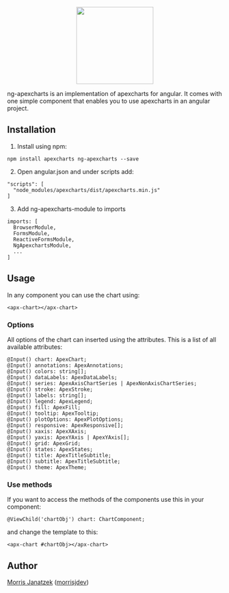 <p align="center">
  <img src="https://morrisj.net/storage/icons/ng-apexcharts/icon.svg" width="180" />
</p>

ng-apexcharts is an implementation of apexcharts for angular.
It comes with one simple component that enables you to use apexcharts
in an angular project.

## Installation

1. Install using npm:

````
npm install apexcharts ng-apexcharts --save
````

2. Open angular.json and under scripts add:

````
"scripts": [
  "node_modules/apexcharts/dist/apexcharts.min.js"
]
```` 

3. Add ng-apexcharts-module to imports

````
imports: [
  BrowserModule,
  FormsModule,
  ReactiveFormsModule,
  NgApexchartsModule,
  ...
]
````

## Usage

In any component you can use the chart using:

````
<apx-chart></apx-chart>
````

### Options

All options of the chart can inserted using the attributes.
This is a list of all available attributes:

````
@Input() chart: ApexChart;
@Input() annotations: ApexAnnotations;
@Input() colors: string[];
@Input() dataLabels: ApexDataLabels;
@Input() series: ApexAxisChartSeries | ApexNonAxisChartSeries;
@Input() stroke: ApexStroke;
@Input() labels: string[];
@Input() legend: ApexLegend;
@Input() fill: ApexFill;
@Input() tooltip: ApexTooltip;
@Input() plotOptions: ApexPlotOptions;
@Input() responsive: ApexResponsive[];
@Input() xaxis: ApexXAxis;
@Input() yaxis: ApexYAxis | ApexYAxis[];
@Input() grid: ApexGrid;
@Input() states: ApexStates;
@Input() title: ApexTitleSubtitle;
@Input() subtitle: ApexTitleSubtitle;
@Input() theme: ApexTheme;
````


### Use methods

If you want to access the methods of the components use this in your component:
````
@ViewChild('chartObj') chart: ChartComponent;
````

and change the template to this:
````
<apx-chart #chartObj></apx-chart>
````

## Author

[Morris Janatzek](http://morrisj.net) ([morrisjdev](https://github.com/morrisjdev))
